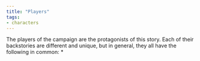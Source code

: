 ```yaml
---
title: "Players"
tags:
- characters
---
```




The players of the campaign are the protagonists of this story. Each of their backstories are different and unique, but in general, they all have the following in common:
* 
